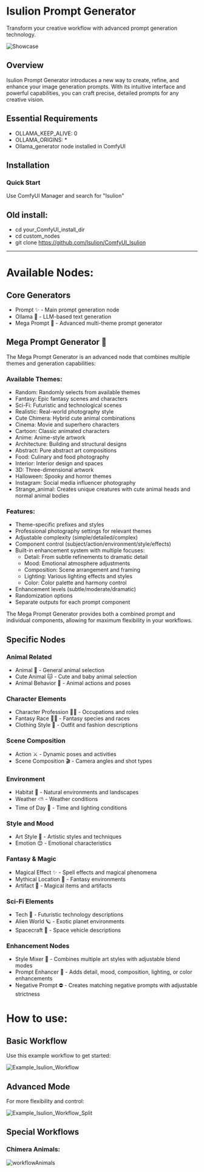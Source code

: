 # Isulion Prompt Generator

Transform your creative workflow with advanced prompt generation technology.

![Showcase](https://github.com/user-attachments/assets/56d69f0a-d840-42de-93ef-5378293263ee)

## Overview

Isulion Prompt Generator introduces a new way to create, refine, and enhance your image generation prompts. With its intuitive interface and powerful capabilities, you can craft precise, detailed prompts for any creative vision.

## Essential Requirements

- OLLAMA_KEEP_ALIVE: 0
- OLLAMA_ORIGINS: *
- Ollama_generator node installed in ComfyUI

## Installation

### Quick Start
Use ComfyUI Manager and search for "Isulion"

## Old install:
- cd your_ComfyUI_install_dir
- cd custom_nodes
- git clone https://github.com/Isulion/ComfyUI_Isulion

--------------

# Available Nodes:

## Core Generators
- Prompt  ✨ - Main prompt generation node
- Ollama  🤖 - LLM-based text generation
- Mega Prompt 🎯 - Advanced multi-theme prompt generator

## Mega Prompt Generator 🎯
The Mega Prompt Generator is an advanced node that combines multiple themes and generation capabilities:

### Available Themes:
- Random: Randomly selects from available themes
- Fantasy: Epic fantasy scenes and characters
- Sci-Fi: Futuristic and technological scenes
- Realistic: Real-world photography style
- Cute Chimera: Hybrid cute animal combinations
- Cinema: Movie and superhero characters
- Cartoon: Classic animated characters
- Anime: Anime-style artwork
- Architecture: Building and structural designs
- Abstract: Pure abstract art compositions
- Food: Culinary and food photography
- Interior: Interior design and spaces
- 3D: Three-dimensional artwork
- Halloween: Spooky and horror themes
- Instagram: Social media influencer photography
- Strange_animal: Creates unique creatures with cute animal heads and normal animal bodies

### Features:
- Theme-specific prefixes and styles
- Professional photography settings for relevant themes
- Adjustable complexity (simple/detailed/complex)
- Component control (subject/action/environment/style/effects)
- Built-in enhancement system with multiple focuses:
  - Detail: From subtle refinements to dramatic detail
  - Mood: Emotional atmosphere adjustments
  - Composition: Scene arrangement and framing
  - Lighting: Various lighting effects and styles
  - Color: Color palette and harmony control
- Enhancement levels (subtle/moderate/dramatic)
- Randomization options
- Separate outputs for each prompt component

The Mega Prompt Generator provides both a combined prompt and individual components, allowing for maximum flexibility in your workflows.


## Specific Nodes

### Animal Related
- Animal 🦁 - General animal selection
- Cute Animal 🐱 - Cute and baby animal selection
- Animal Behavior 🦊 - Animal actions and poses

### Character Elements
- Character Profession 👨‍🍳 - Occupations and roles
- Fantasy Race 🧝‍♂️ - Fantasy species and races
- Clothing Style 👔 - Outfit and fashion descriptions

### Scene Composition
- Action ⚔️ - Dynamic poses and activities
- Scene Composition 🎬 - Camera angles and shot types

### Environment
- Habitat 🌲 - Natural environments and landscapes
- Weather ⛅ - Weather conditions
- Time of Day 🌅 - Time and lighting conditions

### Style and Mood
- Art Style 🎨 - Artistic styles and techniques
- Emotion 😊 - Emotional characteristics

### Fantasy & Magic
- Magical Effect ✨ - Spell effects and magical phenomena
- Mythical Location 🏰 - Fantasy environments
- Artifact 📿 - Magical items and artifacts

### Sci-Fi Elements
- Tech 🤖 - Futuristic technology descriptions
- Alien World 🪐 - Exotic planet environments
- Spacecraft 🚀 - Space vehicle descriptions

### Enhancement Nodes
- Style Mixer 🎨 - Combines multiple art styles with adjustable blend modes
- Prompt Enhancer 📝 - Adds detail, mood, composition, lighting, or color enhancements
- Negative Prompt ⛔ - Creates matching negative prompts with adjustable strictness


# How to use:

## Basic Workflow
Use this example workflow to get started:

![Example_Isulion_Workflow](https://github.com/user-attachments/assets/ba6d7eaa-c068-4f88-a2c9-fb07aa95052b)

## Advanced Mode
For more flexibility and control:

![Example_Isulion_Workflow_Split](https://github.com/user-attachments/assets/e578ff7a-0c03-47a1-900f-a7e209a64914)

## Special Workflows
### Chimera Animals:
![workflowAnimals](https://github.com/user-attachments/assets/afd6916a-22d0-4c4b-9989-9b78b9eaf83f)
